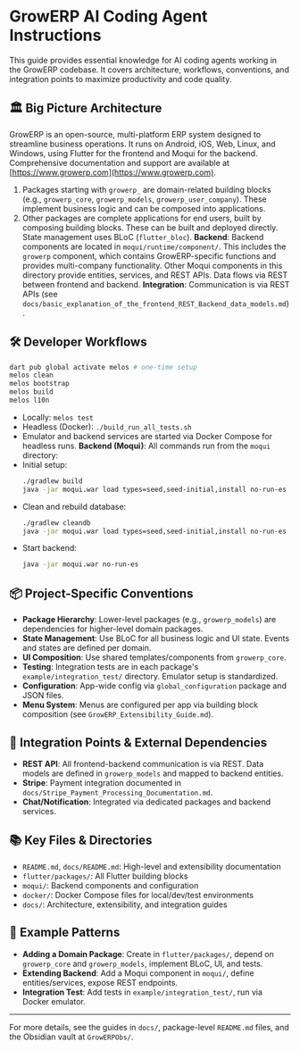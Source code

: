 # GrowERP AI Coding Agent Instructions

This guide provides essential knowledge for AI coding agents working in the GrowERP codebase. It covers architecture, workflows, conventions, and integration points to maximize productivity and code quality.

## 🏛️ Big Picture Architecture
GrowERP is an open-source, multi-platform ERP system designed to streamline business operations. It runs on Android, iOS, Web, Linux, and Windows, using Flutter for the frontend and Moqui for the backend. Comprehensive documentation and support are available at [https://www.growerp.com](https://www.growerp.com).
  1. Packages starting with `growerp_` are domain-related building blocks (e.g., `growerp_core`, `growerp_models`, `growerp_user_company`). These implement business logic and can be composed into applications.
  2. Other packages are complete applications for end users, built by composing building blocks. These can be built and deployed directly.
  State management uses BLoC (`flutter_bloc`).
**Backend**: Backend components are located in `moqui/runtime/component/`. This includes the `growerp` component, which contains GrowERP-specific functions and provides multi-company functionality. Other Moqui components in this directory provide entities, services, and REST APIs. Data flows via REST between frontend and backend.
**Integration**: Communication is via REST APIs (see `docs/basic_explanation_of_the_frontend_REST_Backend_data_models.md`).

## 🛠️ Developer Workflows
  ```bash
  dart pub global activate melos # one-time setup
  melos clean
  melos bootstrap
  melos build
  melos l10n
  ```
  - Locally: `melos test`
  - Headless (Docker): `./build_run_all_tests.sh`
  - Emulator and backend services are started via Docker Compose for headless runs.
**Backend (Moqui)**: All commands run from the `moqui` directory:
  - Initial setup:
    ```bash
    ./gradlew build
    java -jar moqui.war load types=seed,seed-initial,install no-run-es
    ```
  - Clean and rebuild database:
    ```bash
    ./gradlew cleandb
    java -jar moqui.war load types=seed,seed-initial,install no-run-es
    ```
  - Start backend:
    ```bash
    java -jar moqui.war no-run-es
    ```

## 📦 Project-Specific Conventions
- **Package Hierarchy**: Lower-level packages (e.g., `growerp_models`) are dependencies for higher-level domain packages.
- **State Management**: Use BLoC for all business logic and UI state. Events and states are defined per domain.
- **UI Composition**: Use shared templates/components from `growerp_core`.
- **Testing**: Integration tests are in each package's `example/integration_test/` directory. Emulator setup is standardized.
- **Configuration**: App-wide config via `global_configuration` package and JSON files.
- **Menu System**: Menus are configured per app via building block composition (see `GrowERP_Extensibility_Guide.md`).

## 🔗 Integration Points & External Dependencies
- **REST API**: All frontend-backend communication is via REST. Data models are defined in `growerp_models` and mapped to backend entities.
- **Stripe**: Payment integration documented in `docs/Stripe_Payment_Processing_Documentation.md`.
- **Chat/Notification**: Integrated via dedicated packages and backend services.

## 📚 Key Files & Directories
- `README.md`, `docs/README.md`: High-level and extensibility documentation
- `flutter/packages/`: All Flutter building blocks
- `moqui/`: Backend components and configuration
- `docker/`: Docker Compose files for local/dev/test environments
- `docs/`: Architecture, extensibility, and integration guides

## 📝 Example Patterns
- **Adding a Domain Package**: Create in `flutter/packages/`, depend on `growerp_core` and `growerp_models`, implement BLoC, UI, and tests.
- **Extending Backend**: Add a Moqui component in `moqui/`, define entities/services, expose REST endpoints.
- **Integration Test**: Add tests in `example/integration_test/`, run via Docker emulator.

---
For more details, see the guides in `docs/`, package-level `README.md` files, and the Obsidian vault at `GrowERPObs/`.
